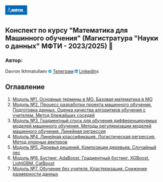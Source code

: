 # <img src='./static/img/mipt-icon.png' width="70" height="30"> 

Конспект по курсу "Математика для Машинного обучения" (Магистратура "Науки о данных" МФТИ - 2023/2025) :blue_book:  
---
### Автор:
Davron Ikhmatullaev <img src='./static/img/tg.png' width="10" height="10"> [Телеграм](https://t.me/ihmatullaev) <img src='./static/img/linkedin.png' width="10" height="10"> [LinkedIn](https://www.linkedin.com/in/davron-ikhmatullaev/)s
## Оглавление
1. [Модуль №1. Основные термины в МО. Базовая математика в МО](Module1)
2. [Модуль №2. Процесс разработки проекта машинного обучения. Подготовка данных. Оценка качества алгоритмов обучения с учителем. Метод ближайших соседей](Module2)
3. [Модуль №3. Градиентный спуск для обучения дифференцируемых моделей машинного обучения. Методы регуляризации моделей машинного обучения. Линейная регрессия](Module3)
4. [Модуль №4. Линейная классификация. Логистическая регрессия. Метод опорных векторов](Module4)
5. [Модуль №5. Деревья решений. Композиции деревьев. Случайный лес](Module5)
6. [Модуль №6. Бустинг. AdaBoost. Градиентный бустинг. XGBoost. LightGBM. CatBoost](Module6)
7. [Модуль №7. Обучение без учителя. Кластеризация. Снижение размерности данных](Module7)

